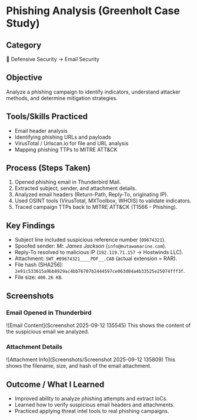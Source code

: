 # Phishing Analysis (Greenholt Case Study)

## Category  
📂 Defensive Security → Email Security  

## Objective  
Analyze a phishing campaign to identify indicators, understand attacker methods, and determine mitigation strategies.  

## Tools/Skills Practiced  
- Email header analysis  
- Identifying phishing URLs and payloads  
- VirusTotal / Urlscan.io for file and URL analysis  
- Mapping phishing TTPs to MITRE ATT&CK  

## Process (Steps Taken)  
1. Opened phishing email in Thunderbird Mail.  
2. Extracted subject, sender, and attachment details.  
3. Analyzed email headers (Return-Path, Reply-To, originating IP).  
4. Used OSINT tools (VirusTotal, MXToolbox, WHOIS) to validate indicators.  
5. Traced campaign TTPs back to MITRE ATT&CK (T1566 - Phishing).  

## Key Findings  
- Subject line included suspicious reference number (`09674321`).  
- Spoofed sender: *Mr. James Jackson* (`info@mutawamarine.com`).  
- Reply-To resolved to malicious IP (`192.119.71.157` → Hostwinds LLC).  
- Attachment: `SWT_#09674321____PDF__.CAB` (actual extension = RAR).  
- File hash (SHA256): `2e91c533615a9bb8929ac4bb76707b2444597ce063d84a4b33525e25074fff3f`.  
- File size: `400.26 KB`.  

## Screenshots

### Email Opened in Thunderbird
![Email Content](Screenshot 2025-09-12 135545)
This shows the content of the suspicious email we analyzed.

### Attachment Details
![Attachment Info](Screenshots/Screenshot 2025-09-12 135809)
This shows the filename, size, and hash of the email attachment.


## Outcome / What I Learned  
- Improved ability to analyze phishing attempts and extract IoCs.  
- Learned how to verify suspicious email headers and attachments.  
- Practiced applying threat intel tools to real phishing campaigns.  
